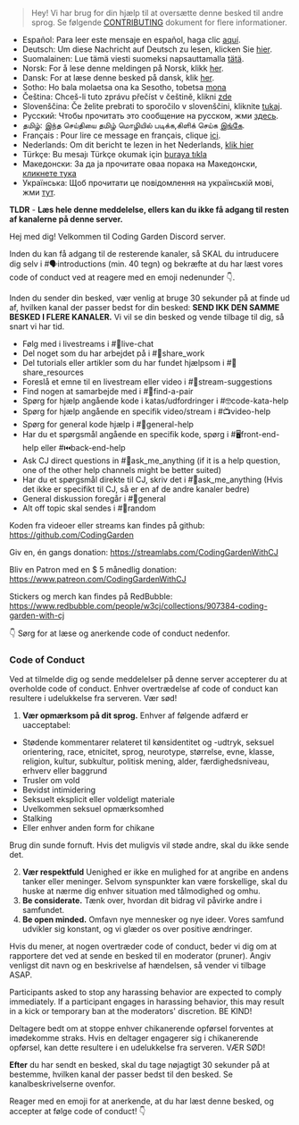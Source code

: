 > Hey! Vi har brug for din hjælp til at oversætte denne besked til andre sprog. Se følgende [CONTRIBUTING](./CONTRIBUTING.md) dokument for flere informationer.

- Español: Para leer este mensaje en español, haga clic [aquí](./README_SPANISH.md).
- Deutsch: Um diese Nachricht auf Deutsch zu lesen, klicken Sie [hier](./README_GERMAN.md).
- Suomalainen: Lue tämä viesti suomeksi napsauttamalla [tätä](./README_FINNISH.md).
- Norsk: For å lese denne meldingen på Norsk, klikk [her](./README_NORWEGIAN.md).
- Dansk: For at læse denne besked på dansk, klik [her](./README_DANISH.md).
- Sotho: Ho bala molaetsa ona ka Sesotho, tobetsa [mona](./README_SESOTHO.md)
- Čeština: Chceš-li tuto zprávu přečíst v češtině, klikni [zde](./README_CZECH.md)
- Slovenščina: Če želite prebrati to sporočilo v slovenščini, kliknite [tukaj](./README_SLOVENIAN.md).
- Русский: Чтобы прочитать это сообщение на русском, жми [здесь](./README_RUSSIAN.md).
- தமிழ்: இந்த செய்தியை தமிழ் மொழியில் படிக்க,கிளிக் செய்க [இங்கே](./README_TAMIL.md).
- Français : Pour lire ce message en français, clique [ici](./README_FRENCH.md).
- Nederlands: Om dit bericht te lezen in het Nederlands, [klik hier](./README_NEDERLANDS.md)
- Türkçe: Bu mesajı Türkçe okumak için [buraya tıkla](./README_TURKISH.md)
- Македонски: За да ја прочитате оваа порака на Македонски, [кликнете тука](./README_MACEDONIAN.md)
- Українська: Щоб прочитати це повідомлення на українській мові, жми [тут](./README_UKRAINIAN.md).

**TLDR** - **Læs hele denne meddelelse, ellers kan du ikke få adgang til resten af kanalerne på denne server.**

Hej med dig! Velkommen til Coding Garden Discord server.

Inden du kan få adgang til de resterende kanaler, så SKAL du intruducere dig selv i #🗣introductions (min. 40 tegn) og bekræfte at du har læst vores code of conduct ved at reagere med en emoji nedenunder 👇.

Inden du sender din besked, vær venlig at bruge 30 sekunder på at finde ud af, hvilken kanal der passer bedst for din besked:
**SEND IKK DEN SAMME BESKED I FLERE KANALER.** Vi vil se din besked og vende tilbage til dig, så snart vi har tid.

- Følg med i livestreams i #🔴live-chat
- Del noget som du har arbejdet på i #🎨share_work
- Del tutorials eller artikler som du har fundet hjælpsom i #📖share_resources
- Foreslå et emne til en livestream eller video i #💭stream-suggestions
- Find nogen at samarbejde med i #👫find-a-pair
- Spørg for hjælp angående kode i katas/udfordringer i #🤓code-kata-help
- Spørg for hjælp angående en specifik video/stream i #📺video-help
- Spørg for general kode hjælp i #🌈general-help
- Har du et spørgsmål angående en specifik kode, spørg i #🖥front-end-help eller #⏮back-end-help
- Ask CJ direct questions in #🤔ask_me_anything (if it is a help question, one of the other help channels might be better suited)
- Har du et spørgsmål direkte til CJ, skriv det i #🤔ask_me_anything (Hvis det ikke er specifikt til CJ, så er en af de andre kanaler bedre)
- General diskussion foregår i #💬general
- Alt off topic skal sendes i #🎲random

Koden fra videoer eller streams kan findes på github: <https://github.com/CodingGarden>

Giv en, én gangs donation: <https://streamlabs.com/CodingGardenWithCJ>

Bliv en Patron med en \$ 5 månedlig donation: <https://www.patreon.com/CodingGardenWithCJ>

Stickers og merch kan findes på RedBubble: <https://www.redbubble.com/people/w3cj/collections/907384-coding-garden-with-cj>

👇 Sørg for at læse og anerkende code of conduct nedenfor.

### **Code of Conduct**

Ved at tilmelde dig og sende meddelelser på denne server accepterer du at overholde code of conduct. Enhver overtrædelse af code of conduct kan resultere i udelukkelse fra serveren. Vær sød!

1. **Vær opmærksom på dit sprog.** Enhver af følgende adfærd er uacceptabel:

- Stødende kommentarer relateret til kønsidentitet og -udtryk, seksuel orientering, race, etnicitet, sprog, neurotype, størrelse, evne, klasse, religion, kultur, subkultur, politisk mening, alder, færdighedsniveau, erhverv eller baggrund
- Trusler om vold
- Bevidst intimidering
- Seksuelt eksplicit eller voldeligt materiale
- Uvelkommen seksuel opmærksomhed
- Stalking
- Eller enhver anden form for chikane

Brug din sunde fornuft. Hvis det muligvis vil støde andre, skal du ikke sende det.

2. **Vær respektfuld** Uenighed er ikke en mulighed for at angribe en andens tanker eller meninger. Selvom synspunkter kan være forskellige, skal du huske at nærme dig enhver situation med tålmodighed og omhu.
3. **Be considerate.** Tænk over, hvordan dit bidrag vil påvirke andre i samfundet.
4. **Be open minded.** Omfavn nye mennesker og nye ideer. Vores samfund udvikler sig konstant, og vi glæder os over positive ændringer.

Hvis du mener, at nogen overtræder code of conduct, beder vi dig om at rapportere det ved at sende en besked til en moderator (pruner). Angiv venligst dit navn og en beskrivelse af hændelsen, så vender vi tilbage ASAP.

Participants asked to stop any harassing behavior are expected to comply immediately. If a participant engages in harassing behavior, this may result in a kick or temporary ban at the moderators' discretion. BE KIND!

Deltagere bedt om at stoppe enhver chikanerende opførsel forventes at imødekomme straks. Hvis en deltager engagerer sig i chikanerende opførsel, kan dette resultere i en udelukkelse fra serveren. VÆR SØD!

**Efter** du har sendt en besked, skal du tage nøjagtigt 30 sekunder på at bestemme, hvilken kanal der passer bedst til den besked. Se kanalbeskrivelserne ovenfor.

Reager med en emoji for at anerkende, at du har læst denne besked, og accepter at følge code of conduct! 👇
